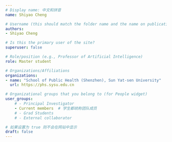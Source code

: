 ```yaml
---
# Display name: 中文和拼音
name: Shiyao Cheng

# Username (this should match the folder name and the name on publications)
authors:
- Shiyao Cheng

# Is this the primary user of the site?
superuser: false

# Role/position (e.g., Professor of Artificial Intelligence)
role: Master student

# Organizations/Affiliations
organizations:
- name: "School of Public Health (Shenzhen), Sun Yat-sen University" 
  url: https://phs.sysu.edu.cn

# Organizational groups that you belong to (for People widget)
user_groups:
    # - Principal Investigator
    - Current members  # 学生都统称团队成员
    # - Grad Students
    # - External collaborator

# 如果设置为 true 则不会在网站中显示
draft: false
---
```





